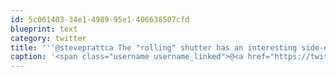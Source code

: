 ```yaml
---
id: 5c061403-34e1-4989-95e1-406638507cfd
blueprint: text
category: twitter
title: '''@steveprattca The "rolling" shutter has an interesting side-effect. I took similar one 2wks ago http://twitpic.com/3sxlvk'
caption: '<span class="username username_linked">@<a href="https://twitter.com/steveprattca" title="stevepratt">steveprattca</a></span> The "rolling" shutter has an interesting side-effect. I took similar one 2wks ago http://twitpic.com/3sxlvk'
---
```

